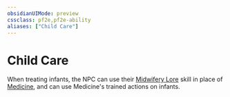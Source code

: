 ```yaml
---
obsidianUIMode: preview
cssclass: pf2e,pf2e-ability
aliases: ["Child Care"]
---
```

# Child Care

When treating infants, the NPC can use their [Midwifery Lore](skills.md#Lore) skill in place of [Medicine](skills.md#Medicine), and can use Medicine's trained actions on infants.